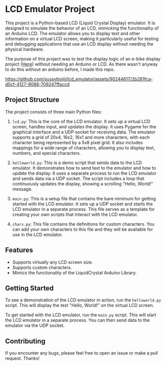 # LCD Emulator Project

This project is a Python-based LCD (Liquid Crystal Display) emulator. It is designed to simulate the behavior of an LCD, mimicking the functionality of an Arduino LCD. The emulator allows you to display text and other information on a virtual LCD screen, making it particularly useful for testing and debugging applications that use an LCD display without needing the physical hardware.

The purpose of this project was to test the display logic of an e-bike display project ([Here](https://github.com/sussyboiiii/VESC_LCD_DISPLAY)) without needing an Arduino or LCD. As there wasn't anyway to do this without an arduino before, I made this repo.

https://github.com/sussyboiiii/lcd_emulator/assets/90244617/2b281fca-d0cf-4127-9088-709247ffaccd


## Project Structure

The project consists of three main Python files:

1. `lcd.py`: This is the core of the LCD emulator. It sets up a virtual LCD screen, handles input, and updates the display. It uses Pygame for the graphical interface and a UDP socket for receiving data. The emulator supports a grid of 20x4, 16x2, 16x1 and more characters, with each character being represented by a 5x8 pixel grid. It also includes mappings for a wide range of characters, allowing you to display text, numbers, and special characters.

2. `helloworld.py`: This is a demo script that sends data to the LCD emulator. It demonstrates how to send text to the emulator and how to update the display. It uses a separate process to run the LCD emulator and sends data via a UDP socket. The script includes a loop that continuously updates the display, showing a scrolling "Hello, World!" message.

3. `main.py`: This is a setup file that contains the bare minimum for getting started with the LCD emulator. It sets up a UDP socket and starts the LCD emulator in a separate process. This file serves as a template for creating your own scripts that interact with the LCD emulator.

4. `chars.py`: This file contains the definitions for custom characters. You can add your own characters to this file and they will be available for use in the LCD emulator.

## Features

- Supports virtually any LCD screen size.
- Supports custom characters.
- Mimics the functionality of the LiquidCrystal Arduino Library.

## Getting Started

To see a demonstration of the LCD emulator in action, run the `helloworld.py` script. This will display the text "Hello, World!" on the virtual LCD screen.

To get started with the LCD emulator, run the `main.py` script. This will start the LCD emulator in a separate process. You can then send data to the emulator via the UDP socket.

## Contributing

If you encounter any bugs, please feel free to open an issue or make a pull request. Thanks!
